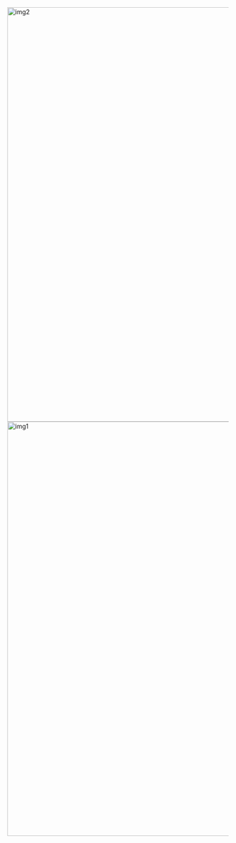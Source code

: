 <img width="1919" height="943" alt="img2" src="https://github.com/user-attachments/assets/c7bbba4e-02f3-4eb4-8b08-4a963828c513" />
<img width="1919" height="943" alt="img1" src="https://github.com/user-attachments/assets/ceeea46b-cb67-4067-bddd-b00be89fa932" /><br>
